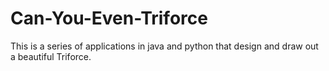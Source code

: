 # Can-You-Even-Triforce
This is a series of applications in java and python that design and draw out a beautiful Triforce.
